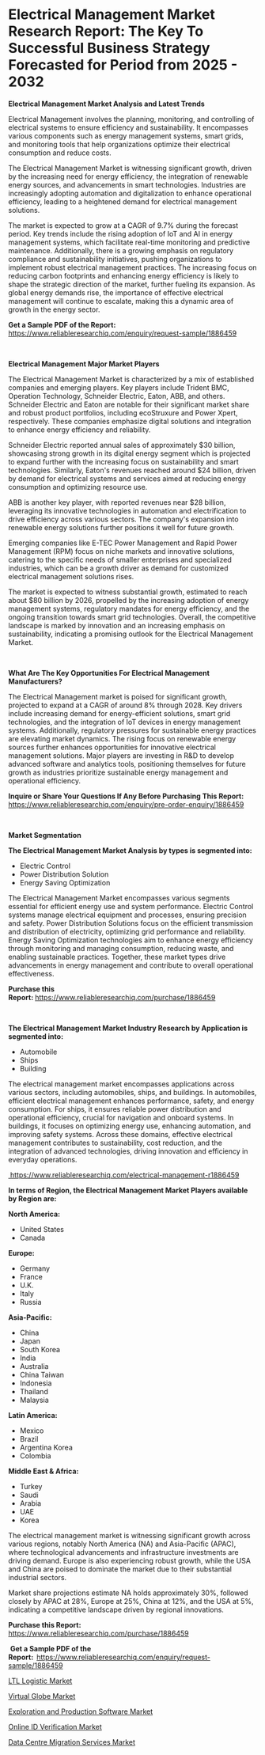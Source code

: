<p><h1>Electrical Management Market Research Report: The Key To Successful Business Strategy Forecasted for Period from 2025 - 2032</h1></p><p><strong>Electrical Management Market Analysis and Latest Trends</strong></p>
<p><p>Electrical Management involves the planning, monitoring, and controlling of electrical systems to ensure efficiency and sustainability. It encompasses various components such as energy management systems, smart grids, and monitoring tools that help organizations optimize their electrical consumption and reduce costs. </p><p>The Electrical Management Market is witnessing significant growth, driven by the increasing need for energy efficiency, the integration of renewable energy sources, and advancements in smart technologies. Industries are increasingly adopting automation and digitalization to enhance operational efficiency, leading to a heightened demand for electrical management solutions. </p><p>The market is expected to grow at a CAGR of 9.7% during the forecast period. Key trends include the rising adoption of IoT and AI in energy management systems, which facilitate real-time monitoring and predictive maintenance. Additionally, there is a growing emphasis on regulatory compliance and sustainability initiatives, pushing organizations to implement robust electrical management practices. The increasing focus on reducing carbon footprints and enhancing energy efficiency is likely to shape the strategic direction of the market, further fueling its expansion. As global energy demands rise, the importance of effective electrical management will continue to escalate, making this a dynamic area of growth in the energy sector.</p></p>
<p><strong>Get a Sample PDF of the Report:&nbsp;</strong> <a href="https://www.reliableresearchiq.com/enquiry/request-sample/1886459?utm_campaign=1082&utm_medium=2&utm_source=Github&utm_content=ia&utm_term=10032025&utm_id=electrical-management">https://www.reliableresearchiq.com/enquiry/request-sample/1886459</a></p>
<p>&nbsp;</p>
<p><strong>Electrical Management Major Market Players</strong></p>
<p><p>The Electrical Management Market is characterized by a mix of established companies and emerging players. Key players include Trident BMC, Operation Technology, Schneider Electric, Eaton, ABB, and others. Schneider Electric and Eaton are notable for their significant market share and robust product portfolios, including ecoStruxure and Power Xpert, respectively. These companies emphasize digital solutions and integration to enhance energy efficiency and reliability.</p><p>Schneider Electric reported annual sales of approximately $30 billion, showcasing strong growth in its digital energy segment which is projected to expand further with the increasing focus on sustainability and smart technologies. Similarly, Eaton's revenues reached around $24 billion, driven by demand for electrical systems and services aimed at reducing energy consumption and optimizing resource use.</p><p>ABB is another key player, with reported revenues near $28 billion, leveraging its innovative technologies in automation and electrification to drive efficiency across various sectors. The company's expansion into renewable energy solutions further positions it well for future growth. </p><p>Emerging companies like E-TEC Power Management and Rapid Power Management (RPM) focus on niche markets and innovative solutions, catering to the specific needs of smaller enterprises and specialized industries, which can be a growth driver as demand for customized electrical management solutions rises.</p><p>The market is expected to witness substantial growth, estimated to reach about $80 billion by 2026, propelled by the increasing adoption of energy management systems, regulatory mandates for energy efficiency, and the ongoing transition towards smart grid technologies. Overall, the competitive landscape is marked by innovation and an increasing emphasis on sustainability, indicating a promising outlook for the Electrical Management Market.</p></p>
<p>&nbsp;</p>
<p><strong>What Are The Key Opportunities For Electrical Management Manufacturers?</strong></p>
<p><p>The Electrical Management market is poised for significant growth, projected to expand at a CAGR of around 8% through 2028. Key drivers include increasing demand for energy-efficient solutions, smart grid technologies, and the integration of IoT devices in energy management systems. Additionally, regulatory pressures for sustainable energy practices are elevating market dynamics. The rising focus on renewable energy sources further enhances opportunities for innovative electrical management solutions. Major players are investing in R&D to develop advanced software and analytics tools, positioning themselves for future growth as industries prioritize sustainable energy management and operational efficiency.</p></p>
<p><strong>Inquire or Share Your Questions If Any Before Purchasing This Report:</strong> <a href="https://www.reliableresearchiq.com/enquiry/pre-order-enquiry/1886459?utm_campaign=1082&utm_medium=2&utm_source=Github&utm_content=ia&utm_term=10032025&utm_id=electrical-management">https://www.reliableresearchiq.com/enquiry/pre-order-enquiry/1886459</a></p>
<p>&nbsp;</p>
<p><strong>Market Segmentation</strong></p>
<p><strong>The Electrical Management Market Analysis by types is segmented into:</strong></p>
<p><ul><li>Electric Control</li><li>Power Distribution Solution</li><li>Energy Saving Optimization</li></ul></p>
<p><p>The Electrical Management Market encompasses various segments essential for efficient energy use and system performance. Electric Control systems manage electrical equipment and processes, ensuring precision and safety. Power Distribution Solutions focus on the efficient transmission and distribution of electricity, optimizing grid performance and reliability. Energy Saving Optimization technologies aim to enhance energy efficiency through monitoring and managing consumption, reducing waste, and enabling sustainable practices. Together, these market types drive advancements in energy management and contribute to overall operational effectiveness.</p></p>
<p><strong>Purchase this Report:&nbsp;</strong><a href="https://www.reliableresearchiq.com/purchase/1886459?utm_campaign=1082&utm_medium=2&utm_source=Github&utm_content=ia&utm_term=10032025&utm_id=electrical-management">https://www.reliableresearchiq.com/purchase/1886459</a></p>
<p>&nbsp;</p>
<p><strong>The Electrical Management Market Industry Research by Application is segmented into:</strong></p>
<p><ul><li>Automobile</li><li>Ships</li><li>Building</li></ul></p>
<p><p>The electrical management market encompasses applications across various sectors, including automobiles, ships, and buildings. In automobiles, efficient electrical management enhances performance, safety, and energy consumption. For ships, it ensures reliable power distribution and operational efficiency, crucial for navigation and onboard systems. In buildings, it focuses on optimizing energy use, enhancing automation, and improving safety systems. Across these domains, effective electrical management contributes to sustainability, cost reduction, and the integration of advanced technologies, driving innovation and efficiency in everyday operations.</p></p>
<p><a href="https://www.reliableresearchiq.com/electrical-management-r1886459?utm_campaign=1082&utm_medium=2&utm_source=Github&utm_content=ia&utm_term=10032025&utm_id=electrical-management">&nbsp;https://www.reliableresearchiq.com/electrical-management-r1886459</a></p>
<p><strong>In terms of Region, the Electrical Management Market Players available by Region are:</strong></p>
<p>
    <p> <strong> North America: </strong>
        <ul>
            <li>United States</li>
            <li>Canada</li>
        </ul>
        </p> 
    <p> <strong> Europe: </strong>
        <ul>
            <li>Germany</li>
            <li>France</li>
            <li>U.K.</li>
            <li>Italy</li>
            <li>Russia</li>
        </ul>
        </p> 
    <p> <strong> Asia-Pacific: </strong>
        <ul>
            <li>China</li>
            <li>Japan</li>
            <li>South Korea</li>
            <li>India</li>
            <li>Australia</li>
            <li>China Taiwan</li>
            <li>Indonesia</li>
            <li>Thailand</li>
            <li>Malaysia</li>
        </ul>
        </p> 
    <p> <strong> Latin America: </strong>
        <ul>
            <li>Mexico</li>
            <li>Brazil</li>
            <li>Argentina Korea</li>
            <li>Colombia</li>
        </ul>
        </p> 
    <p> <strong> Middle East & Africa: </strong>
        <ul>
            <li>Turkey</li>
            <li>Saudi</li>
            <li>Arabia</li>
            <li>UAE</li>
            <li>Korea</li>
        </ul>
    </p>
    </p>
<p><p>The electrical management market is witnessing significant growth across various regions, notably North America (NA) and Asia-Pacific (APAC), where technological advancements and infrastructure investments are driving demand. Europe is also experiencing robust growth, while the USA and China are poised to dominate the market due to their substantial industrial sectors. </p><p>Market share projections estimate NA holds approximately 30%, followed closely by APAC at 28%, Europe at 25%, China at 12%, and the USA at 5%, indicating a competitive landscape driven by regional innovations.</p></p>
<p><strong>Purchase this Report: </strong><a href="https://www.reliableresearchiq.com/purchase/1886459?utm_campaign=1082&utm_medium=2&utm_source=Github&utm_content=ia&utm_term=10032025&utm_id=electrical-management">https://www.reliableresearchiq.com/purchase/1886459</a></p>
<p>&nbsp;<strong>Get a Sample PDF of the Report:&nbsp;&nbsp;</strong><a href="https://www.reliableresearchiq.com/enquiry/request-sample/1886459?utm_campaign=1082&utm_medium=2&utm_source=Github&utm_content=ia&utm_term=10032025&utm_id=electrical-management">https://www.reliableresearchiq.com/enquiry/request-sample/1886459</a></p>
<p><strong></strong></p>
<p><p><a href="https://github.com/saimntamiki/Market-Research-Report-List-1/blob/main/ltl-logistic-market.md?utm_campaign=1082&utm_medium=2&utm_source=Github&utm_content=ia&utm_term=10032025&utm_id=electrical-management">LTL Logistic Market</a></p><p><a href="https://github.com/aijazdeitzbq/Market-Research-Report-List-1/blob/main/virtual-globe-market.md?utm_campaign=1082&utm_medium=2&utm_source=Github&utm_content=ia&utm_term=10032025&utm_id=electrical-management">Virtual Globe Market</a></p><p><a href="https://github.com/bocksovers0r/Market-Research-Report-List-1/blob/main/exploration-and-production-software-market.md?utm_campaign=1082&utm_medium=2&utm_source=Github&utm_content=ia&utm_term=10032025&utm_id=electrical-management">Exploration and Production Software Market</a></p><p><a href="https://github.com/gambokaiohjr/Market-Research-Report-List-1/blob/main/online-id-verification-market.md?utm_campaign=1082&utm_medium=2&utm_source=Github&utm_content=ia&utm_term=10032025&utm_id=electrical-management">Online ID Verification Market</a></p><p><a href="https://github.com/skoppmerlib9/Market-Research-Report-List-1/blob/main/data-centre-migration-services-market.md?utm_campaign=1082&utm_medium=2&utm_source=Github&utm_content=ia&utm_term=10032025&utm_id=electrical-management">Data Centre Migration Services Market</a></p></p>